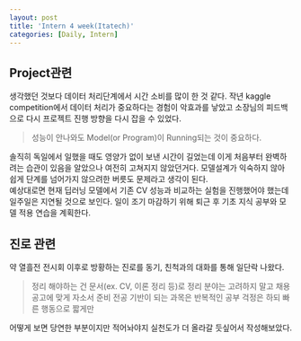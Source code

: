 ```yaml
---
layout: post
title: 'Intern 4 week(Itatech)'
categories: [Daily, Intern]
---
```

## Project관련  
 생각했던 것보다 데이터 처리단계에서 시간 소비를 많이 한 것 같다. 작년 kaggle competition에서 데이터 처리가 중요하다는 경험이 악효과를 낳았고 소장님의 피드백으로 다시 프로젝트 진행 방향을 다시 잡을 수 있었다.

 > 성능이 안나와도 Model(or Program)이 Running되는 것이 중요하다.

 솔직히 독일에서 일했을 때도 영양가 없이 보낸 시간이 길었는데 이게 처음부터 완벽하려는 습관이 있음을 알았으나 여전히 고쳐지지 않았던거다. 모델설계가 익숙하지 않아 쉽게 단계를 넘어가지 않으려한 버릇도 문제라고 생각이 된다.  
  예상대로면 현재 딥러닝 모델에서 기존 CV 성능과 비교하는 실험을 진행했어야 했는데 일주일은 지연될 것으로 보인다. 일이 조기 마감하기 위해 퇴근 후 기초 지식 공부와 모델 적용 연습을 계획한다.
 
## 진로 관련
 약 열흘전 전시회 이후로 방황하는 진로를 동기, 친척과의 대화를 통해 일단락 나왔다.
 > 정리 해야하는 건 문서(ex. CV, 이론 정리 등)로 정리
 > 분야는 고려하지 말고 채용 공고에 맞게 자소서 준비
 > 전공 기반이 되는 과목은 반복적인 공부
 > 걱정은 하되 빠른 행동으로 짧게만

 어떻게 보면 당연한 부분이지만 적어놔야지 실천도가 더 올라갈 듯싶어서 작성해보았다.



